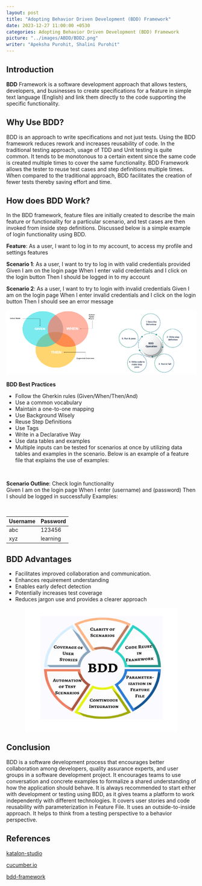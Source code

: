 ```yaml
---
layout: post
title: "Adopting Behavior Driven Development (BDD) Framework"
date: 2023-12-27 11:00:00 +0530
categories: Adopting Behavior Driven Development (BDD) Framework
picture: "../images/ABDD/BDD2.png"
writer: "Apeksha Purohit, Shalini Purohit"
---
```


## **Introduction**

<strong>BDD</strong> Framework is a software development approach that allows testers, developers, and businesses to create specifications for a feature in simple text language (English) and link them directly to the code supporting the specific functionality.

## **Why Use BDD?**

BDD is an approach to write specifications and not just tests. Using the BDD framework reduces rework and increases reusability of code. In the traditional testing approach, usage of TDD and Unit testing is quite common. It tends to be monotonous to a certain extent since the same code is created multiple times to cover the same functionality. BDD Framework allows the tester to reuse test cases and step definitions multiple times. When compared to the traditional approach, BDD facilitates the creation of fewer tests thereby saving effort and time.

## **How does BDD Work?**

In the BDD framework, feature files are initially created to describe the main feature or functionality for a particular scenario, and test cases are then invoked from inside step definitions. Discussed below is a simple example of login functionality using BDD.

<strong>Feature</strong>: As a user, I want to log in to my account, to access my profile and settings features

<strong>Scenario 1</strong>: As a user, I want to try to log in with valid credentials provided
Given I am on the login page
When I enter valid credentials and I click on the login button
Then I should be logged in to my account

<strong>Scenario 2</strong>: As a user, I want to try to login with invalid credentials
Given I am on the login page
When I enter invalid credentials and I click on the login button
Then I should see an error message

<!-- Two images to be presented here -->
<div style="display: flex; align-items: center; justify-content: center;">
    <div>
        <img src="../images/ABDD/BDD1.png" alt="BDD1.png">
    </div>
    <div>
        <img src="../images/ABDD/BDD2.png" alt="BDD2.png">
    </div>
</div>

<strong>BDD Best Practices</strong>

<ul>
    <li>
        Follow the Gherkin rules (Given/When/Then/And)
    </li>
    <li>
        Use a common vocabulary
    </li>
    <li>
        Maintain a one-to-one mapping
    </li>
    <li>
        Use Background Wisely
    </li>
    <li>
        Reuse Step Definitions
    </li>
    <li>
        Use Tags
    </li>
    <li>
        Write in a Declarative Way
    </li>
    <li>
        Use data tables and examples
    </li>
    <li>
        Multiple inputs can be tested for scenarios at once by utilizing data tables and examples in the scenario. Below is an example of a feature file that explains the use of examples:
    </li>
</ul>

<br>

<strong>Scenario Outline</strong>: Check login functionality
<br>
Given I am on the login page
When I enter (username) and (password)
Then I should be logged in successfully
Examples:

<br>

| Username | Password |
| -------- | -------- |
| abc      | 123456   |
| xyz      | learning |

## **BDD Advantages**

<ul>
    <li>
        Facilitates improved collaboration and communication.
    </li>
    <li>
        Enhances requirement understanding
    </li>
    <li>
        Enables early defect detection
    </li>
    <li>
        Potentially increases test coverage
    </li>
    <li>
        Reduces jargon use and provides a clearer approach
    </li>
</ul>

<!-- Single image needs to be presented here -->
<div style="display: flex; justify-content: center; align-items: center;">
    <img src="../images/ABDD/ABDD3.png" alt="">
</div>

## **Conclusion**

BDD is a software development process that encourages better collaboration among developers, quality assurance experts, and user groups in a software development project. It encourages teams to use conversation and concrete examples to formalize a shared understanding of how the application should behave. It is always recommended to start either with development or testing using BDD, as it gives teams a platform to work independently with different technologies. It covers user stories and code reusability with parameterization in Feature File. It uses an outside-to-inside approach. It helps to think from a testing perspective to a behavior perspective.

## **References**

[katalon-studio](https://docs.katalon.com/docs/katalon-studio/manage-test-artifacts/work-with-bdd-feature-files-in-katalon-studio)

[cucumber.io](https://cucumber.io/)

[bdd-framework](https://www.softwaretestinghelp.com/bdd-framework/)
